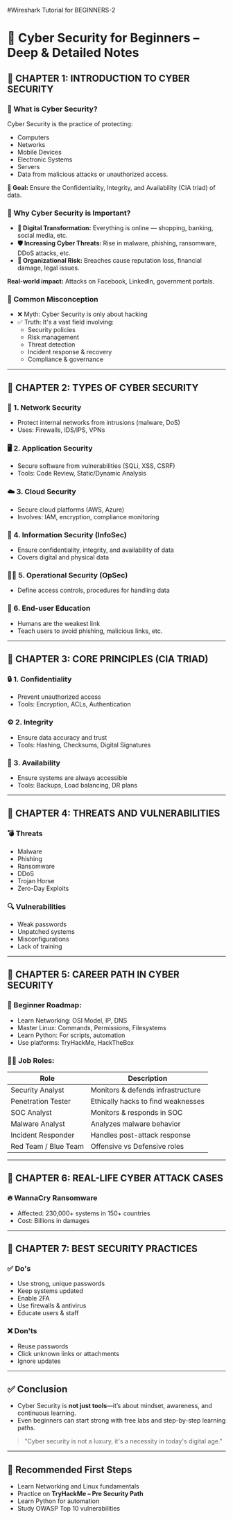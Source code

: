 #Wireshark Tutorial for BEGINNERS-2
# 🧠 Cyber Security for Beginners – Deep & Detailed Notes

## 📘 CHAPTER 1: INTRODUCTION TO CYBER SECURITY

### 🔹 What is Cyber Security?
Cyber Security is the practice of protecting:
- Computers
- Networks
- Mobile Devices
- Electronic Systems
- Servers
- Data
from malicious attacks or unauthorized access.

**🔑 Goal:** Ensure the Confidentiality, Integrity, and Availability (CIA triad) of data.

### 🔹 Why Cyber Security is Important?
- **📱 Digital Transformation:** Everything is online — shopping, banking, social media, etc.
- **🛡️ Increasing Cyber Threats:** Rise in malware, phishing, ransomware, DDoS attacks, etc.
- **🏢 Organizational Risk:** Breaches cause reputation loss, financial damage, legal issues.

**Real-world impact:** Attacks on Facebook, LinkedIn, government portals.

### 🔹 Common Misconception
- ❌ Myth: Cyber Security is only about hacking
- ✅ Truth: It's a vast field involving:
  - Security policies
  - Risk management
  - Threat detection
  - Incident response & recovery
  - Compliance & governance

---

## 📘 CHAPTER 2: TYPES OF CYBER SECURITY

### 🔐 1. Network Security
- Protect internal networks from intrusions (malware, DoS)
- Uses: Firewalls, IDS/IPS, VPNs

### 🖥️ 2. Application Security
- Secure software from vulnerabilities (SQLi, XSS, CSRF)
- Tools: Code Review, Static/Dynamic Analysis

### ☁️ 3. Cloud Security
- Secure cloud platforms (AWS, Azure)
- Involves: IAM, encryption, compliance monitoring

### 📁 4. Information Security (InfoSec)
- Ensure confidentiality, integrity, and availability of data
- Covers digital and physical data

### 👨‍💼 5. Operational Security (OpSec)
- Define access controls, procedures for handling data

### 🧠 6. End-user Education
- Humans are the weakest link
- Teach users to avoid phishing, malicious links, etc.

---

## 📘 CHAPTER 3: CORE PRINCIPLES (CIA TRIAD)

### 🔒 1. Confidentiality
- Prevent unauthorized access
- Tools: Encryption, ACLs, Authentication

### ⚙️ 2. Integrity
- Ensure data accuracy and trust
- Tools: Hashing, Checksums, Digital Signatures

### 📶 3. Availability
- Ensure systems are always accessible
- Tools: Backups, Load balancing, DR plans

---

## 📘 CHAPTER 4: THREATS AND VULNERABILITIES

### 💣 Threats
- Malware
- Phishing
- Ransomware
- DDoS
- Trojan Horse
- Zero-Day Exploits

### 🔍 Vulnerabilities
- Weak passwords
- Unpatched systems
- Misconfigurations
- Lack of training

---

## 📘 CHAPTER 5: CAREER PATH IN CYBER SECURITY

### 👣 Beginner Roadmap:
- Learn Networking: OSI Model, IP, DNS
- Master Linux: Commands, Permissions, Filesystems
- Learn Python: For scripts, automation
- Use platforms: TryHackMe, HackTheBox

### 🧑‍💻 Job Roles:
| Role              | Description                        |
|-------------------|------------------------------------|
| Security Analyst  | Monitors & defends infrastructure  |
| Penetration Tester| Ethically hacks to find weaknesses |
| SOC Analyst       | Monitors & responds in SOC         |
| Malware Analyst   | Analyzes malware behavior          |
| Incident Responder| Handles post-attack response       |
| Red Team / Blue Team| Offensive vs Defensive roles     |

---

## 📘 CHAPTER 6: REAL-LIFE CYBER ATTACK CASES

### 🔥 WannaCry Ransomware
- Affected: 230,000+ systems in 150+ countries
- Cost: Billions in damages

---

## 📘 CHAPTER 7: BEST SECURITY PRACTICES

### ✅ Do's
- Use strong, unique passwords
- Keep systems updated
- Enable 2FA
- Use firewalls & antivirus
- Educate users & staff

### ❌ Don'ts
- Reuse passwords
- Click unknown links or attachments
- Ignore updates

---

## ✅ Conclusion
- Cyber Security is **not just tools**—it’s about mindset, awareness, and continuous learning.
- Even beginners can start strong with free labs and step-by-step learning paths.

> "Cyber security is not a luxury, it's a necessity in today's digital age."

---

## 🧩 Recommended First Steps
- Learn Networking and Linux fundamentals
- Practice on **TryHackMe – Pre Security Path**
- Learn Python for automation
- Study OWASP Top 10 vulnerabilities
